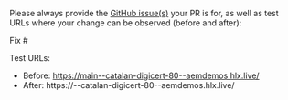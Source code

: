 Please always provide the [GitHub issue(s)](../issues) your PR is for, as well as test URLs where your change can be observed (before and after):

Fix #<gh-issue-id>

Test URLs:
- Before: https://main--catalan-digicert-80--aemdemos.hlx.live/
- After: https://<branch>--catalan-digicert-80--aemdemos.hlx.live/
